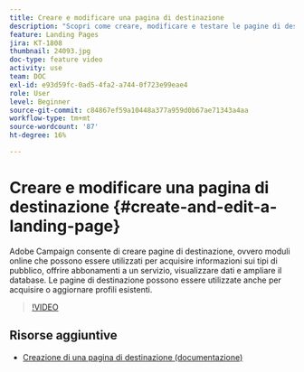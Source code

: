 ```yaml
---
title: Creare e modificare una pagina di destinazione
description: "Scopri come creare, modificare e testare le pagine di destinazione in Adobe Campaign Standard."
feature: Landing Pages
jira: KT-1808
thumbnail: 24093.jpg
doc-type: feature video
activity: use
team: DOC
exl-id: e93d59fc-0ad5-4fa2-a744-0f723e99eae4
role: User
level: Beginner
source-git-commit: c84867ef59a10448a377a959d0b67ae71343a4aa
workflow-type: tm+mt
source-wordcount: '87'
ht-degree: 16%

---
```


# Creare e modificare una pagina di destinazione {#create-and-edit-a-landing-page}

Adobe Campaign consente di creare pagine di destinazione, ovvero moduli online che possono essere utilizzati per acquisire informazioni sui tipi di pubblico, offrire abbonamenti a un servizio, visualizzare dati e ampliare il database. Le pagine di destinazione possono essere utilizzate anche per acquisire o aggiornare profili esistenti.

>[!VIDEO](https://video.tv.adobe.com/v/24093?quality=12&learn=on)

## Risorse aggiuntive

* [Creazione di una pagina di destinazione (documentazione)](https://docs.campaign.adobe.com/doc/standard/getting_started/en/ACS_CreateLandingPage.html)
